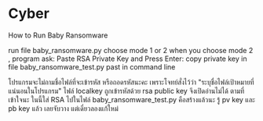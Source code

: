 # Cyber
How to Run Baby Ransomware

run file baby_ransomware.py choose mode 1 or 2
when you choose mode 2 , program ask: Paste RSA Private Key and Press Enter:
copy private key in file baby_ransomware_test.py past in command line

โปรแกรมจะไม่ถามชื่อไฟล์ที่จะเข้ารหัส หรือถอดรหัสนะคะ เพราะโจทย์สั่งไว้ว่า "ระบุชื่อไฟล์เป้าหมายที่แน่นอนในโปรแกรม"
ไฟล์ localkey ถูกเข้ารหัสด้วย rsa public key จึงเปิดอ่านไม่ได้ ตามที่เข้าใจนะ
ในนี้ใส่ RSA ไปในไฟล์ baby_ransomware_test.py คือสร้างแล้วนะ รู้ pv key และ pb key แล้ว เลยจับวาง แต่เดี๋ยวลองแก้ใหม่

